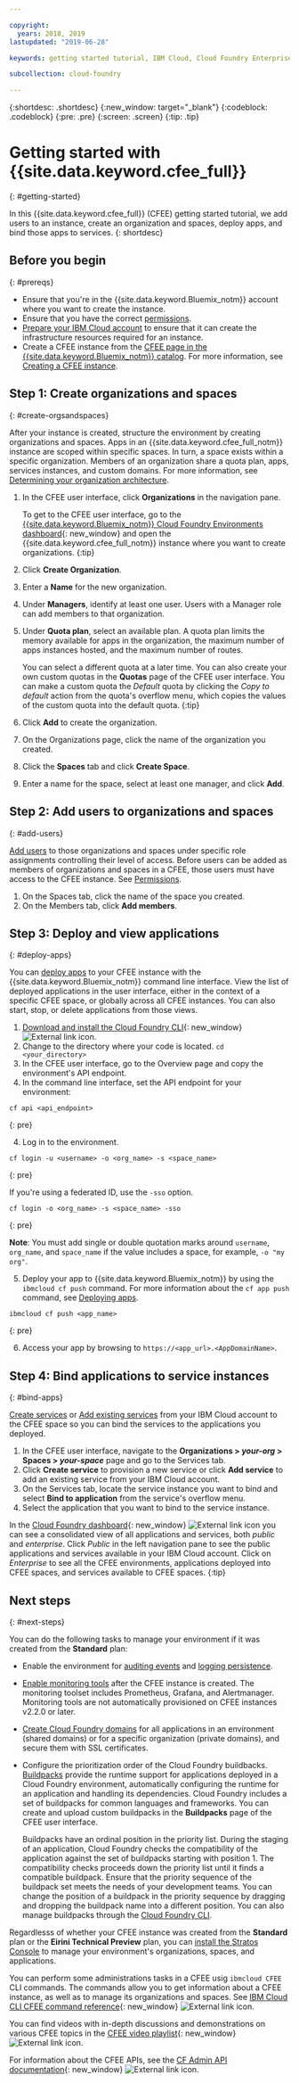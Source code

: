 ```yaml
---

copyright:
  years: 2018, 2019
lastupdated: "2019-06-28"

keywords: getting started tutorial, IBM Cloud, Cloud Foundry Enterprise Environment

subcollection: cloud-foundry

---
```


{:shortdesc: .shortdesc}
{:new_window: target="_blank"}
{:codeblock: .codeblock}
{:pre: .pre}
{:screen: .screen}
{:tip: .tip}


# Getting started with {{site.data.keyword.cfee_full}}
{: #getting-started}

In this {{site.data.keyword.cfee_full}} (CFEE) getting started tutorial, we add users to an instance, create an organization and spaces, deploy apps, and bind those apps to services.
{: shortdesc}

## Before you begin
{: #prereqs}

* Ensure that you're in the {{site.data.keyword.Bluemix_notm}} account where you want to create the instance.
* Ensure that you have the correct [permissions](/docs/cloud-foundry?topic=cloud-foundry-permissions). 
* [Prepare your IBM Cloud account](/docs/cloud-foundry?topic=cloud-foundry-prepare) to ensure that it can create the infrastructure resources required for an instance.
* Create a CFEE instance from the [CFEE page in the {{site.data.keyword.Bluemix_notm}} catalog](https://cloud.ibm.com/cfadmin/create). For more information, see [Creating a CFEE instance](/docs/cloud-foundry?topic=cloud-foundry-create-environment).


## Step 1: Create organizations and spaces
{: #create-orgsandspaces}

After your instance is created, structure the environment by creating organizations and spaces. Apps in an {{site.data.keyword.cfee_full_notm}} instance are scoped within specific spaces. In turn, a space exists within a specific organization. Members of an organization share a quota plan, apps, services instances, and custom domains. For more information, see [Determining your organization architecture](/docs/cloud-foundry?topic=cloud-foundry-orgstructure).

1. In the CFEE user interface, click **Organizations** in the navigation pane.

    To get to the CFEE user interface, go to the [{{site.data.keyword.Bluemix_notm}} Cloud Foundry Environments dashboard](https://cloud.ibm.com/dashboard/cloudfoundry?filter=cf_environments){: new_window} and open the {{site.data.keyword.cfee_full_notm}} instance where you want to create organizations.
    {:tip}

3. Click **Create Organization**.
4. Enter a **Name** for the new organization.
5. Under **Managers**, identify at least one user. Users with a Manager role can add members to that organization.
6. Under **Quota plan**, select an available plan. A quota plan limits the memory available for apps in the organization, the maximum number of apps instances hosted, and the maximum number of routes.
  
    You can select a different quota at a later time. You can also create your own custom quotas in the **Quotas** page of the CFEE user interface. You can make a custom quota the _Default_ quota by clicking the _Copy to default_ action from the quota's overflow menu, which copies the values of the custom quota into the default quota.
    {:tip}

1. Click **Add** to create the organization.
1. On the Organizations page, click the name of the organization you created.
1. Click the **Spaces** tab and click **Create Space**. 
1. Enter a name for the space, select at least one manager, and click **Add**.

## Step 2: Add users to organizations and spaces
{: #add-users}

[Add users](/docs/cloud-foundry?topic=cloud-foundry-adding_users) to those organizations and spaces under specific role assignments controlling their level of access.  Before users can be added as members of organizations and spaces in a CFEE, those users must have access to the CFEE instance. See [Permissions](/docs/cloud-foundry?topic=cloud-foundry-permissions).

1. On the Spaces tab, click the name of the space you created.
1. On the Members tab, click **Add members**.

## Step 3: Deploy and view applications
{: #deploy-apps}

You can [deploy apps](/docs/cloud-foundry?topic=cloud-foundry-deploy_apps) to your CFEE instance with the {{site.data.keyword.Bluemix_notm}} command line interface.  View the list of deployed applications in the user interface, either in the context of a specific CFEE space, or globally across all CFEE instances.  You can also start, stop, or delete applications from those views.

1. [Download and install the Cloud Foundry CLI](https://docs.cloudfoundry.org/cf-cli/install-go-cli.html){: new_window} ![External link icon](../icons/launch-glyph.svg "External link icon").
1. Change to the directory where your code is located. `cd <your_directory>`
2. In the CFEE user interface, go to the Overview page and copy the environment's API endpoint.
3. In the command line interface, set the API endpoint for your environment:

  ```
  cf api <api_endpoint>
  ```
  {: pre}

4. Log in to the environment.

  ```
  cf login -u <username> -o <org_name> -s <space_name>
  ```
  {: pre}

  If you're using a federated ID, use the `-sso` option.

  ```
  cf login -o <org_name> -s <space_name> -sso
  ```
  {: pre}

  **Note**: You must add single or double quotation marks around `username`, `org_name`, and  `space_name` if the value includes a space, for example, `-o "my org"`.

5.  Deploy your app to {{site.data.keyword.Bluemix_notm}} by using the `ibmcloud cf push` command. For more information about the `cf app push` command, see [Deploying apps](/docs/cloud-foundry-public?topic=cloud-foundry-public-deployingapps).

  ```
  ibmcloud cf push <app_name>
  ```
  {: pre}

6.  Access your app by browsing to `https://<app_url>.<AppDomainName>`.


## Step 4: Bind applications to service instances 
{: #bind-apps}

[Create services](/docs/cloud-foundry?topic=cloud-foundry-workingwith-services#workingwith-services#creating-services-inspace) or [Add existing services](/docs/cloud-foundry?topic=cloud-foundry-workingwith-services#workingwith-services#adding-services-inspace) from your IBM Cloud account to the CFEE space so you can bind the services to the applications you deployed.

1. In the CFEE user interface, navigate to the **Organizations > *your-org* > Spaces > *your-space*** page and go to the Services tab.
1. Click **Create service** to provision a new service or click **Add service** to add an existing service from your IBM Cloud account.
1. On the Services tab, locate the service instance you want to bind and select **Bind to application** from the service's overflow menu.
6. Select the application that you want to bind to the service instance.

In the [Cloud Foundry dashboard](https://cloud.ibm.com/dashboard/cloudfoundry/overview){: new_window} ![External link icon](../icons/launch-glyph.svg "External link icon") you can see a consolidated view of all applications and services, both *public* and *enterprise*. Click *Public* in the left navigation pane to see the public applications and services available in your IBM Cloud account.  Click on *Enterprise* to see all the CFEE environments, applications deployed into CFEE spaces, and services available to CFEE spaces.
{:tip}

## Next steps
{: #next-steps}

You can do the following tasks to manage your environment if it was created from the **Standard** plan:

 * Enable the environment for [auditing events](/docs/cloud-foundry?topic=cloud-foundry-auditing-logging#auditing-logging#auditing) and [logging persistence](/docs/cloud-foundry?topic=cloud-foundry-auditing-logging#logging).

 * [Enable monitoring tools](/docs/cloud-foundry?topic=cloud-foundry-monitoring) after the CFEE instance is created. The monitoring toolset includes Prometheus, Grafana, and Alertmanager. Monitoring tools are not automatically provisioned on CFEE instances v2.2.0 or later. 

 * [Create  Cloud Foundry domains](/docs/cloud-foundry?topic=cloud-foundry-domains) for all applications in an environment  (shared domains) or for a specific organization (private domains), and secure them with SSL certificates.

 * Configure the prioritization order of the Cloud Foundry buildbacks. [Buildpacks](https://docs.cloudfoundry.org/buildpacks/) provide the runtime support for applications deployed in a Cloud Foundry environment, automatically configuring the runtime for an application and handling its dependencies. Cloud Foundry includes a set of buildpacks for common languages and frameworks. You can create and upload custom buildpacks in the **Buildpacks** page of the CFEE user interface. 
 
   Buildpacks have an ordinal position in the priority list.  During the staging of an application, Cloud Foundry checks the compatibility of the application against the set of buildpacks starting with position 1. The compatibility checks proceeds down the priority list until it finds a compatible buildpack. Ensure that the priority sequence of the buildpack set meets the needs of your development teams.  You can change the position of a buildpack in the priority sequence by dragging and dropping the buildpack name into a different position.  You can also manage buildpacks through the [Cloud Foundry CLI](https://docs.cloudfoundry.org/adminguide/buildpacks.html).

Regardlesss of whether your CFEE instance was created from the **Standard** plan or the **Eirini Technical Preview** plan,  you can [install the Stratos Console](/docs/cloud-foundry?topic=cloud-foundry-stratos) to manage your environment's organizations, spaces, and applications. 

You can perform some administrations tasks in a CFEE usig `ibmcloud CFEE` CLI commands. The commands allow you to get information about a CFEE instance, as well as to manage its organizations and spaces. See [IBM Cloud CLI CFEE command reference](/docs/cli/reference/ibmcloud?topic=cloud-cli-ibmcloud_commands_cfee){: new_window} ![External link icon](../icons/launch-glyph.svg "External link icon").

You can find videos with in-depth discussions and demonstrations on various CFEE topics in the [CFEE video playlist](https://ibm.biz/CFEE-Playlist){: new_window} ![External link icon](../icons/launch-glyph.svg "External link icon").

For information about the CFEE APIs, see the [CF Admin API documentation](https://cloud.ibm.com/apidocs/cfaas){: new_window} ![External link icon](../icons/launch-glyph.svg "External link icon").
